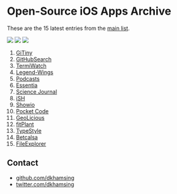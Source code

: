 # Open-Source iOS Apps Archive

These are the 15 latest entries from the [main list](https://github.com/dkhamsing/open-source-ios-apps).

![](https://img.shields.io/badge/Projects-873-green.svg) [![](https://img.shields.io/badge/Twitter-@opensourceios-blue.svg)](https://twitter.com/opensourceios) ![](https://img.shields.io/badge/Updated-May%20%207,%202019-lightgrey.svg)
1. [GiTiny](https://github.com/k-lpmg/GiTiny)
2. [GitHubSearch](https://github.com/Karambirov/GitHubSearch)
3. [TermiWatch](https://github.com/kuglee/TermiWatch)
4. [Legend-Wings](https://github.com/woguan/Legend-Wings)
5. [Podcasts](https://github.com/Karambirov/Podcasts)
6. [Essentia](https://github.com/essentiaone/Essentia-iOS)
7. [Science Journal](https://github.com/google/science-journal-ios)
8. [iSH](https://github.com/tbodt/ish)
9. [Showio](https://github.com/madyanov/showio-app)
10. [Pocket Code](https://github.com/catrobat/catty)
11. [GeoLicious](https://github.com/da3x/GeoLicious)
12. [fitPlant](https://github.com/KrisKodira/fitPlant)
13. [TypeStyle](https://github.com/ebelinski/typestyle-ios)
14. [Betcalsa](https://github.com/emredurukn/betcalsa)
15. [FileExplorer](https://github.com/Augustyniak/FileExplorer)

## Contact

- [github.com/dkhamsing](https://github.com/dkhamsing)
- [twitter.com/dkhamsing](https://twitter.com/dkhamsing)
